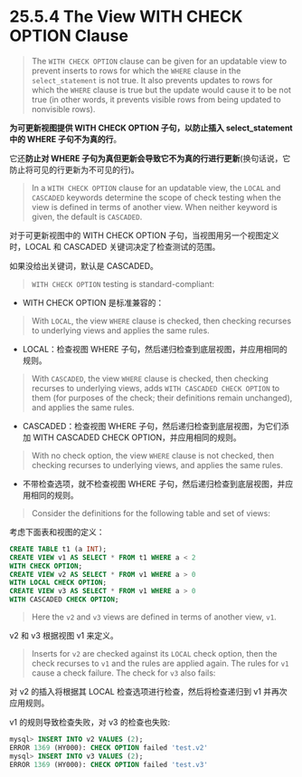 # 25.5.4 The View WITH CHECK OPTION Clause

> The `WITH CHECK OPTION` clause can be given for an updatable view to prevent inserts to rows for which the `WHERE` clause in the `select_statement` is not true. It also prevents updates to rows for which the `WHERE` clause is true but the update would cause it to be not true (in other words, it prevents visible rows from being updated to nonvisible rows).

**为可更新视图提供 WITH CHECK OPTION 子句，以防止插入 select_statement 中的 WHERE 子句不为真的行**。

它还**防止对 WHERE 子句为真但更新会导致它不为真的行进行更新**(换句话说，它防止将可见的行更新为不可见的行)。

> In a `WITH CHECK OPTION` clause for an updatable view, the `LOCAL` and `CASCADED` keywords determine the scope of check testing when the view is defined in terms of another view. When neither keyword is given, the default is `CASCADED`.

对于可更新视图中的 WITH CHECK OPTION 子句，当视图用另一个视图定义时，LOCAL 和 CASCADED 关键词决定了检查测试的范围。

如果没给出关键词，默认是 CASCADED。

> `WITH CHECK OPTION` testing is standard-compliant:

- WITH CHECK OPTION 是标准兼容的：

> With `LOCAL`, the view `WHERE` clause is checked, then checking recurses to underlying views and applies the same rules.

- LOCAL：检查视图 WHERE 子句，然后递归检查到底层视图，并应用相同的规则。

> With `CASCADED`, the view `WHERE` clause is checked, then checking recurses to underlying views, adds `WITH CASCADED CHECK OPTION` to them (for purposes of the check; their definitions remain unchanged), and applies the same rules.

- CASCADED：检查视图 WHERE 子句，然后递归检查到底层视图，为它们添加 WITH CASCADED CHECK OPTION，并应用相同的规则。

> With no check option, the view `WHERE` clause is not checked, then checking recurses to underlying views, and applies the same rules.

- 不带检查选项，就不检查视图 WHERE 子句，然后递归检查到底层视图，并应用相同的规则。

> Consider the definitions for the following table and set of views:

考虑下面表和视图的定义：

```sql
CREATE TABLE t1 (a INT);
CREATE VIEW v1 AS SELECT * FROM t1 WHERE a < 2
WITH CHECK OPTION;
CREATE VIEW v2 AS SELECT * FROM v1 WHERE a > 0
WITH LOCAL CHECK OPTION;
CREATE VIEW v3 AS SELECT * FROM v1 WHERE a > 0
WITH CASCADED CHECK OPTION;
```

> Here the `v2` and `v3` views are defined in terms of another view, `v1`.

v2 和 v3 根据视图 v1 来定义。

> Inserts for `v2` are checked against its `LOCAL` check option, then the check recurses to `v1` and the rules are applied again. The rules for `v1` cause a check failure. The check for `v3` also fails:

对 v2 的插入将根据其 LOCAL 检查选项进行检查，然后将检查递归到 v1 并再次应用规则。

v1 的规则导致检查失败，对 v3 的检查也失败:

```sql
mysql> INSERT INTO v2 VALUES (2);
ERROR 1369 (HY000): CHECK OPTION failed 'test.v2'
mysql> INSERT INTO v3 VALUES (2);
ERROR 1369 (HY000): CHECK OPTION failed 'test.v3'
```
